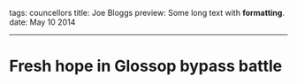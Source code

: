 tags: councellors
title: Joe Bloggs
preview: Some long text with __formatting__.
date: May 10 2014

---
# Fresh hope in Glossop bypass battle
